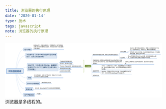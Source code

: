 ```yaml
---
title: 浏览器的执行原理
date: '2020-01-14'
type: 技术
tags: javascript
note: 浏览器的执行原理
---
```


<img src="../../images/browserExePrinciple.png" alt="暂无数据">
<!-- ![](https://user-gold-cdn.xitu.io/2019/7/7/16bccf9312d40cf2?w=2627&h=916&f=png&s=110988) -->
浏览器是多线程的。
<Valine></Valine>